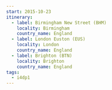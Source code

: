 ```yaml
---
start: 2015-10-23
itinerary:
  - label: Birmingham New Street (BHM)
    locality: Birmingham
    country_name: England
  - label: London Euston (EUS)
    locality: London
    country_name: England
  - label: Brighton (BTN)
    locality: Brighton
    country_name: England
tags:
  - i4dp1
---
```

